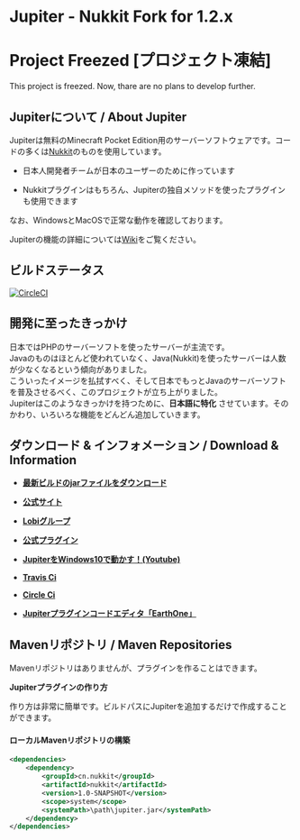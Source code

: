 # Jupiter - Nukkit Fork for 1.2.x

# Project Freezed [プロジェクト凍結]
This project is freezed. Now, thare are no plans to develop further.
<!-- ![jupiter](https://github.com/JupiterDevelopmentTeam/JupiterDevelopmentTeam/blob/master/Banner.jpg) -->

Jupiterについて / About Jupiter
--------------------

Jupiterは無料のMinecraft Pocket Edition用のサーバーソフトウェアです。コードの多くは[Nukkit](https://github.com/Nukkit/Nukkit/)のものを使用しています。

* 日本人開発者チームが日本のユーザーのために作っています

* Nukkitプラグインはもちろん、Jupiterの独自メソッドを使ったプラグインも使用できます   
  
なお、WindowsとMacOSで正常な動作を確認しております。  
  
Jupiterの機能の詳細については[Wiki](https://github.com/JupiterDevelopmentTeam/Jupiter/wiki)をご覧ください。  
  
ビルドステータス
--------------------
<!-- [![travisCI](https://travis-ci.org/JupiterDevelopmentTeam/Jupiter.svg?branch=master)](https://travis-ci.org/JupiterDevelopmentTeam/Jupiter) -->
[![CircleCI](https://circleci.com/gh/JupiterDevelopmentTeam/Jupiter/tree/master.svg?style=svg)](https://circleci.com/gh/JupiterDevelopmentTeam/Jupiter/tree/master)
  
開発に至ったきっかけ
--------------------
日本ではPHPのサーバーソフトを使ったサーバーが主流です。  
Javaのものはほとんど使われていなく、Java(Nukkit)を使ったサーバーは人数が少なくなるという傾向がありました。  
こういったイメージを払拭すべく、そして日本でもっとJavaのサーバーソフトを普及させるべく、このプロジェクトが立ち上がりました。  
Jupiterはこのようなきっかけを持つために、__日本語に特化__ させています。そのかわり、いろいろな機能をどんどん追加していきます。  

ダウンロード & インフォメーション / Download & Information
-------------

* __[最新ビルドのjarファイルをダウンロード](https://circleci.com/gh/JupiterDevelopmentTeam/Jupiter/tree/master)__

* __[公式サイト](https://jupiterdevelopmentteam.github.io/)__
* __[Lobiグループ](https://web.lobi.co/group/5f56c6d4c43cdb8c63541731b2ea8533ac4b50f1)__
* __[公式プラグイン](https://github.com/JupiterDevelopmentTeam/Plugins)__
* __[JupiterをWindows10で動かす！(Youtube)](https://www.youtube.com/watch?v=bHTzzD6z4pw)__
* __[Travis Ci](https://travis-ci.org/JupiterDevelopmentTeam/Jupiter)__
* __[Circle Ci](https://circleci.com/gh/JupiterDevelopmentTeam/Jupiter/tree/master)__
* __[Jupiterプラグインコードエディタ「EarthOne」](http://itsuplugin.web.fc2.com/earthone.html)__


Mavenリポジトリ / Maven Repositories
--------------------

Mavenリポジトリはありませんが、プラグインを作ることはできます。  

__Jupiterプラグインの作り方__
  
作り方は非常に簡単です。ビルドパスにJupiterを追加するだけで作成することができます。
  
  
#### ローカルMavenリポジトリの構築  
```xml:pom.xml
<dependencies>
    <dependency>
        <groupId>cn.nukkit</groupId>
        <artifactId>nukkit</artifactId>
        <version>1.0-SNAPSHOT</version>
        <scope>system</scope>
        <systemPath>\path\jupiter.jar</systemPath>
    </dependency>
</dependencies>
```
